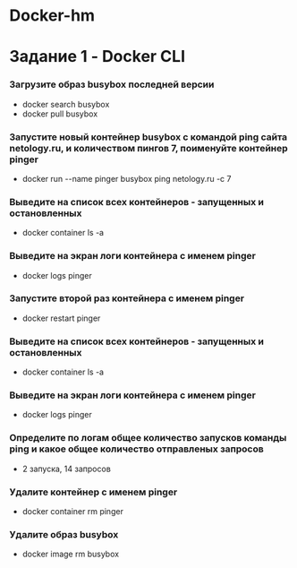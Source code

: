 # Docker-hm

# Задание 1 - Docker CLI

### Загрузите образ busybox последней версии
- docker search busybox 
- docker pull busybox

### Запустите новый контейнер busybox с командой ping сайта netology.ru, и количеством пингов 7, поименуйте контейнер pinger
- docker run --name pinger busybox ping netology.ru -c 7

### Выведите на список всех контейнеров - запущенных и остановленных
- docker container ls -a

### Выведите на экран логи контейнера с именем pinger
- docker logs pinger

### Запустите второй раз контейнера с именем pinger 
- docker restart pinger

### Выведите на список всех контейнеров - запущенных и остановленных
- docker container ls -a

### Выведите на экран логи контейнера с именем pinger
- docker logs pinger

### Определите по логам общее количество запусков команды ping и какое общее количество отправленых запросов
- 2 запуска, 14 запросов

### Удалите контейнер с именем pinger
- docker container rm pinger

### Удалите образ busybox
- docker image rm busybox

